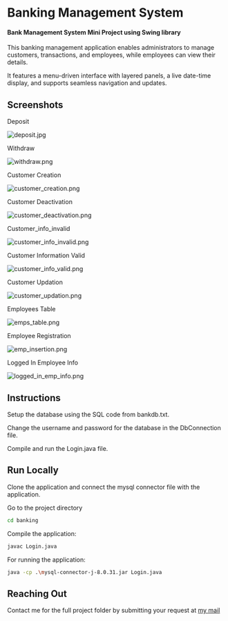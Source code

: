 
# Banking Management System
#### Bank Management System Mini Project using Swing library

This banking management application enables administrators to manage customers, transactions, and employees, while employees can view their details. 

It features a menu-driven interface with layered panels, a live date-time display, and supports seamless navigation and updates.

## Screenshots
Deposit

![deposit.jpg](https://raw.githubusercontent.com/swayam-rajput/Banking-Management-Sys/refs/heads/main/snapshots/deposit.jpg)

Withdraw

![withdraw.png](https://raw.githubusercontent.com/swayam-rajput/Banking-Management-Sys/refs/heads/main/snapshots/withdraw.png)

Customer Creation

![customer_creation.png](https://raw.githubusercontent.com/swayam-rajput/Banking-Management-Sys/refs/heads/main/snapshots/customer_creation.png)

Customer Deactivation

![customer_deactivation.png](https://raw.githubusercontent.com/swayam-rajput/Banking-Management-Sys/refs/heads/main/snapshots/customer_deactivation.png)

Customer_info_invalid

![customer_info_invalid.png](https://raw.githubusercontent.com/swayam-rajput/Banking-Management-Sys/refs/heads/main/snapshots/customer_info_invalid.png)

Customer Information Valid

![customer_info_valid.png](https://raw.githubusercontent.com/swayam-rajput/Banking-Management-Sys/refs/heads/main/snapshots/customer_info_valid.png)

Customer Updation

![customer_updation.png](https://raw.githubusercontent.com/swayam-rajput/Banking-Management-Sys/refs/heads/main/snapshots/customer_updation.png)

Employees Table

![emps_table.png](https://raw.githubusercontent.com/swayam-rajput/Banking-Management-Sys/refs/heads/main/snapshots/emps_table.png)

Employee Registration

![emp_insertion.png](https://raw.githubusercontent.com/swayam-rajput/Banking-Management-Sys/refs/heads/main/snapshots/emp_insertion.png)

Logged In Employee Info

![logged_in_emp_info.png](https://raw.githubusercontent.com/swayam-rajput/Banking-Management-Sys/refs/heads/main/snapshots/logged_in_emp_info.png)




## Instructions

Setup the database using the SQL code from bankdb.txt.

Change the username and password for the database in the  DbConnection file.

Compile and run the Login.java file.
## Run Locally

Clone the application and connect the mysql connector file with the application.

Go to the project directory
```bash
cd banking
```

Compile the application:
```bash
javac Login.java
```

For running the application:
```bash
java -cp .\mysql-connector-j-8.0.31.jar Login.java
```
## Reaching Out

Contact me for the full project folder by submitting your request at [my mail](swayamrajput029@gmail.com)
